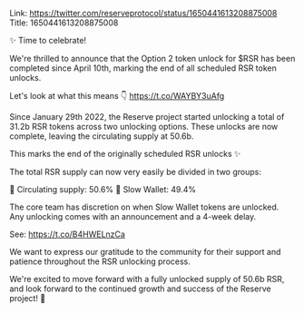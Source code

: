 Link:  https://twitter.com/reserveprotocol/status/1650441613208875008
Title: 1650441613208875008

✨ Time to celebrate!

We're thrilled to announce that the Option 2 token unlock for $RSR has been completed since April 10th, marking the end of all scheduled RSR token unlocks.

Let's look at what this means 👇 https://t.co/WAYBY3uAfg

Since January 29th 2022, the Reserve project started unlocking a total of 31.2b RSR tokens across two unlocking options. These unlocks are now complete, leaving the circulating supply at 50.6b.

This marks the end of the originally scheduled RSR unlocks ✨

The total RSR supply can now very easily be divided in two groups:

🔵 Circulating supply: 50.6%
🔵 Slow Wallet: 49.4%

The core team has discretion on when Slow Wallet tokens are unlocked. Any unlocking comes with an announcement and a 4-week delay.

See: https://t.co/B4HWELnzCa

We want to express our gratitude to the community for their support and patience throughout the RSR unlocking process.

We're excited to move forward with a fully unlocked supply of 50.6b RSR, and look forward to the continued growth and success of the Reserve project! 💪